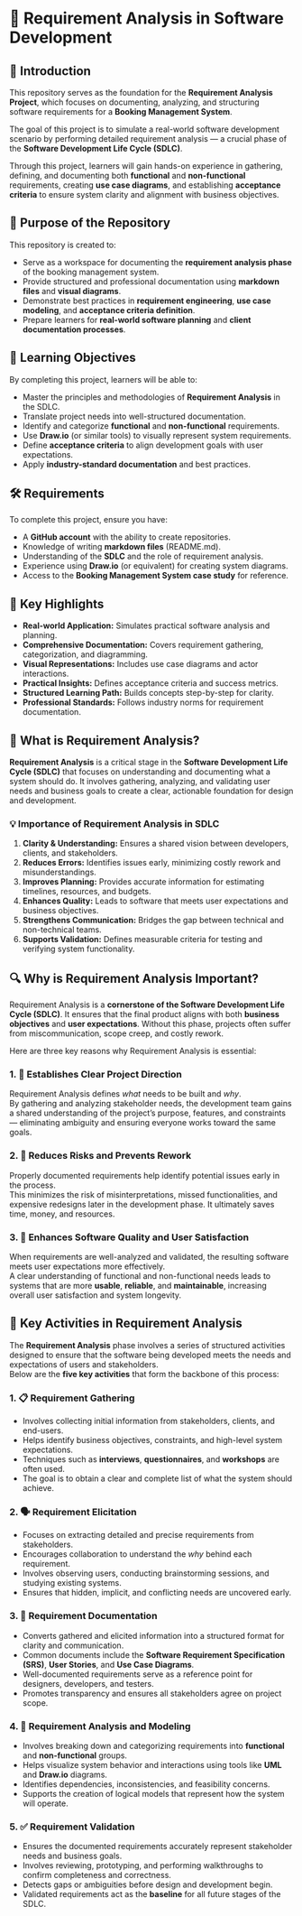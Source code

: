 # 🧩 Requirement Analysis in Software Development

## 📘 Introduction
This repository serves as the foundation for the **Requirement Analysis Project**, which focuses on documenting, analyzing, and structuring software requirements for a **Booking Management System**.  

The goal of this project is to simulate a real-world software development scenario by performing detailed requirement analysis — a crucial phase of the **Software Development Life Cycle (SDLC)**.  

Through this project, learners will gain hands-on experience in gathering, defining, and documenting both **functional** and **non-functional** requirements, creating **use case diagrams**, and establishing **acceptance criteria** to ensure system clarity and alignment with business objectives.

## 🎯 Purpose of the Repository
This repository is created to:
- Serve as a workspace for documenting the **requirement analysis phase** of the booking management system.  
- Provide structured and professional documentation using **markdown files** and **visual diagrams**.  
- Demonstrate best practices in **requirement engineering**, **use case modeling**, and **acceptance criteria definition**.  
- Prepare learners for **real-world software planning** and **client documentation processes**.  

## 🧠 Learning Objectives
By completing this project, learners will be able to:
- Master the principles and methodologies of **Requirement Analysis** in the SDLC.  
- Translate project needs into well-structured documentation.  
- Identify and categorize **functional** and **non-functional** requirements.  
- Use **Draw.io** (or similar tools) to visually represent system requirements.  
- Define **acceptance criteria** to align development goals with user expectations.  
- Apply **industry-standard documentation** and best practices.  

## 🛠️ Requirements
To complete this project, ensure you have:
- A **GitHub account** with the ability to create repositories.  
- Knowledge of writing **markdown files** (README.md).  
- Understanding of the **SDLC** and the role of requirement analysis.  
- Experience using **Draw.io** (or equivalent) for creating system diagrams.  
- Access to the **Booking Management System case study** for reference.  

## 🌟 Key Highlights
- **Real-world Application:** Simulates practical software analysis and planning.  
- **Comprehensive Documentation:** Covers requirement gathering, categorization, and diagramming.  
- **Visual Representations:** Includes use case diagrams and actor interactions.  
- **Practical Insights:** Defines acceptance criteria and success metrics.  
- **Structured Learning Path:** Builds concepts step-by-step for clarity.  
- **Professional Standards:** Follows industry norms for requirement documentation.  

## 🧩 What is Requirement Analysis?
**Requirement Analysis** is a critical stage in the **Software Development Life Cycle (SDLC)** that focuses on understanding and documenting what a system should do. It involves gathering, analyzing, and validating user needs and business goals to create a clear, actionable foundation for design and development.

### 💡 Importance of Requirement Analysis in SDLC
1. **Clarity & Understanding:** Ensures a shared vision between developers, clients, and stakeholders.  
2. **Reduces Errors:** Identifies issues early, minimizing costly rework and misunderstandings.  
3. **Improves Planning:** Provides accurate information for estimating timelines, resources, and budgets.  
4. **Enhances Quality:** Leads to software that meets user expectations and business objectives.  
5. **Strengthens Communication:** Bridges the gap between technical and non-technical teams.  
6. **Supports Validation:** Defines measurable criteria for testing and verifying system functionality.

## 🔍 Why is Requirement Analysis Important?
Requirement Analysis is a **cornerstone of the Software Development Life Cycle (SDLC)**. It ensures that the final product aligns with both **business objectives** and **user expectations**. Without this phase, projects often suffer from miscommunication, scope creep, and costly rework.  

Here are three key reasons why Requirement Analysis is essential:

### 1. 🎯 Establishes Clear Project Direction
Requirement Analysis defines *what* needs to be built and *why*.  
By gathering and analyzing stakeholder needs, the development team gains a shared understanding of the project’s purpose, features, and constraints — eliminating ambiguity and ensuring everyone works toward the same goals.

### 2. 🧩 Reduces Risks and Prevents Rework
Properly documented requirements help identify potential issues early in the process.  
This minimizes the risk of misinterpretations, missed functionalities, and expensive redesigns later in the development phase. It ultimately saves time, money, and resources.

### 3. 🚀 Enhances Software Quality and User Satisfaction
When requirements are well-analyzed and validated, the resulting software meets user expectations more effectively.  
A clear understanding of functional and non-functional needs leads to systems that are more **usable**, **reliable**, and **maintainable**, increasing overall user satisfaction and system longevity.

## 🧠 Key Activities in Requirement Analysis
The **Requirement Analysis** phase involves a series of structured activities designed to ensure that the software being developed meets the needs and expectations of users and stakeholders.  
Below are the **five key activities** that form the backbone of this process:

### 1. 📋 Requirement Gathering
- Involves collecting initial information from stakeholders, clients, and end-users.  
- Helps identify business objectives, constraints, and high-level system expectations.  
- Techniques such as **interviews**, **questionnaires**, and **workshops** are often used.  
- The goal is to obtain a clear and complete list of what the system should achieve.

### 2. 🗣️ Requirement Elicitation
- Focuses on extracting detailed and precise requirements from stakeholders.  
- Encourages collaboration to understand the *why* behind each requirement.  
- Involves observing users, conducting brainstorming sessions, and studying existing systems.  
- Ensures that hidden, implicit, and conflicting needs are uncovered early.

### 3. 📝 Requirement Documentation
- Converts gathered and elicited information into a structured format for clarity and communication.  
- Common documents include the **Software Requirement Specification (SRS)**, **User Stories**, and **Use Case Diagrams**.  
- Well-documented requirements serve as a reference point for designers, developers, and testers.  
- Promotes transparency and ensures all stakeholders agree on project scope.

### 4. 🧩 Requirement Analysis and Modeling
- Involves breaking down and categorizing requirements into **functional** and **non-functional** groups.  
- Helps visualize system behavior and interactions using tools like **UML** and **Draw.io** diagrams.  
- Identifies dependencies, inconsistencies, and feasibility concerns.  
- Supports the creation of logical models that represent how the system will operate.

### 5. ✅ Requirement Validation
- Ensures the documented requirements accurately represent stakeholder needs and business goals.  
- Involves reviewing, prototyping, and performing walkthroughs to confirm completeness and correctness.  
- Detects gaps or ambiguities before design and development begin.  
- Validated requirements act as the **baseline** for all future stages of the SDLC.

